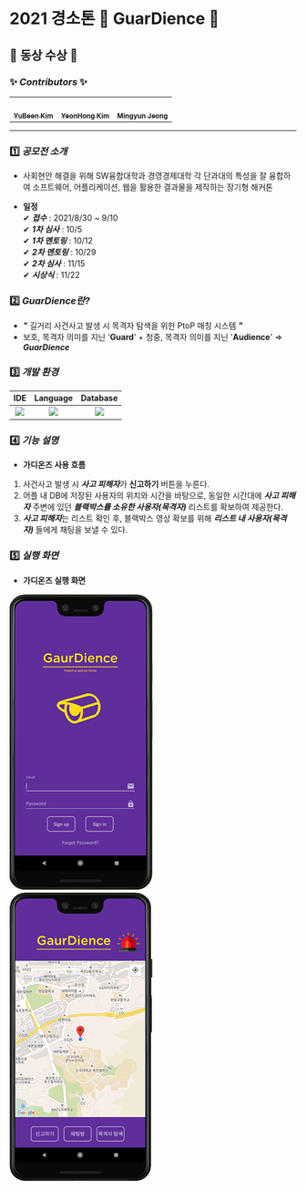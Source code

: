 # 2021 경소톤 🚨 GuarDience 🚨

## 🥉 동상 수상 🥉
  
  
### ✨ _Contributors_ ✨  
  
<!-- ALL-CONTRIBUTORS-LIST:START - Do not remove or modify this section -->
<!-- prettier-ignore-start -->
<!-- markdownlint-disable -->
<table>
  <tr>
    <td align="center"><a href="https://github.com/dbqls200"><img src="https://avatars.githubusercontent.com/u/87077859?v=4" width="100px;" alt=""/><br /><sub><b>YuBeen Kim</b></sub></a><br />
    <td align="center"><a href="https://github.com/kimyeonhong00"><img src="https://avatars.githubusercontent.com/u/63278864?v=4" width="100px;" alt=""/><br /><sub><b>YeonHong Kim</b></sub></a><br />
      <td align="center"><a href="https://github.com/mingun0112"><img src="https://avatars.githubusercontent.com/u/70895373?s=400&v=4" width="100px;" alt=""/><br /><sub><b>Mingyun Jeong</b></sub></a><br />
</table>  

---

### 1️⃣ _공모전 소개_
- 사회현안 해결을 위해 SW융합대학과 경영경제대학 각 단과대의 특성을 잘 융합하여 소프트웨어, 어플리케이션, 웹을 활용한 결과물을 제작하는 장기형 해커톤  
  
 
   
- **일정**  
✔ **_접수_**   :  2021/8/30 ~ 9/10  
✔ **_1차 심사_**   :  10/5  
✔ **_1차 멘토링_**   :  10/12  
✔ **_2차 멘토링_**   :  10/29  
✔ **_2차 심사_**   :  11/15  
✔ **_시상식_**   :  11/22    
  
  
### 2️⃣ _GuarDience란?_  
  
  
- **_"_** 길거리 사건사고 발생 시 목격자 탐색을 위한 PtoP 매칭 시스템 _**"**_
- 보호, 목격자 의미를 지닌 '**Guard**'    +    청중, 목격자 의미를 지닌 '**Audience**'  =>  **_GuarDience_**
 
  
  
  
### 3️⃣ _개발 환경_  
  
  
| IDE | Language | Database |
|:---:|:---:|:---:|
|<img src="https://img.shields.io/badge/AndroidStudio-3DDC84?style=flat-square&logo=AndroidStudio&logoColor=white"/>|<img src="https://img.shields.io/badge/Java-007396?style=flat-square&logo=Java&logoColor=white"/>|<img src="https://img.shields.io/badge/Firebase-FFCA28?style=flat-square&logo=Firebase&logoColor=white"/>|
  
  
### 4️⃣ _기능 설명_  
  
  
- **가디온즈 사용 흐름**  
1. 사건사고 발생 시 ***사고 피해자***가 **신고하기** 버튼을 누른다.  
2. 어플 내 DB에 저장된 사용자의 위치와 시간을 바탕으로, 동일한 시간대에 ***사고 피해자*** 주변에 있던 ***블랙박스를 소유한 사용자(목격자)*** 리스트를 확보하여 제공한다.  
3. ***사고 피해자***는 리스트 확인 후, 블랙박스 영상 확보를 위해 ***리스트 내 사용자(목격자)*** 들에게 채팅을 보낼 수 있다. 
  
  
  
### 5️⃣ _실행 화면_  
  
  
- **가디온즈 실행 화면**  
  
  
![image1-1.png](image1-1.png)  
![image2-1.png](image2-1.png)
